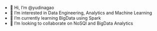 - 👋 Hi, I’m @yudinagao
- 👀 I’m interested in Data Engineering, Analytics and Machine Learning
- 🌱 I’m currently learning BigData using Spark
- 💞️ I’m looking to collaborate on NoSQl and BigData Analytics

<!---
yudinagao/yudinagao is a ✨ special ✨ repository because its `README.md` (this file) appears on your GitHub profile.
You can click the Preview link to take a look at your changes.
--->
